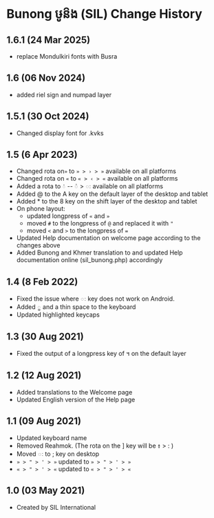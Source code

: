 Bunong ឞូន៝ង (SIL) Change History
=======================

1.6.1 (24 Mar 2025)
----------------
* replace Mondulkiri fonts with Busra

1.6 (06 Nov 2024)
------------------
* added riel sign and numpad layer

1.5.1 (30 Oct 2024)
------------------
* Changed display font for .kvks

1.5 (6 Apr 2023)
-----------------

* Changed rota on`»` to `» > › > »` available on all platforms
* Changed rota on `«` to `« > ‹ > «` available on all platforms
* Added a rota to `់` -- ់ >  ៈ available on all platforms
* Added @ to the A key on the default layer of the desktop and tablet
* Added * to the 8 key on the shift layer of the desktop and tablet
* On phone layout:
	* updated longpress of `«` and `»`
	* moved `#` to the longpress of `@` and replaced it with `"`
	* moved `<` and `>` to the longpress of `=`
* Updated Help documentation on welcome page according to the changes above
* Added Bunong and Khmer translation to and updated Help documentation online (sil_bunong.php) accordingly 


1.4 (8 Feb 2022)
-----------------

* Fixed the issue where ៈ key does not work on Android. 
* Added ួ  and a thin space to the keyboard
* Updated highlighted keycaps

1.3 (30 Aug 2021)
-----------------

* Fixed the output of a longpress key of ។ on the default layer

1.2 (12 Aug 2021)
-----------------

* Added translations to the Welcome page
* Updated English version of the Help page

1.1 (09 Aug 2021)
-----------------

* Updated keyboard name
* Removed Reahmok. (The rota on the ] key will be ៖ > : )
* Moved ៈ to ; key​ on desktop
* `» > " > ' > »` updated to `» > " > ' > »`
* `« > " > ' > «` updated to `« > " > ' > «`

1.0 (03 May 2021)
-----------------

* Created by SIL International
